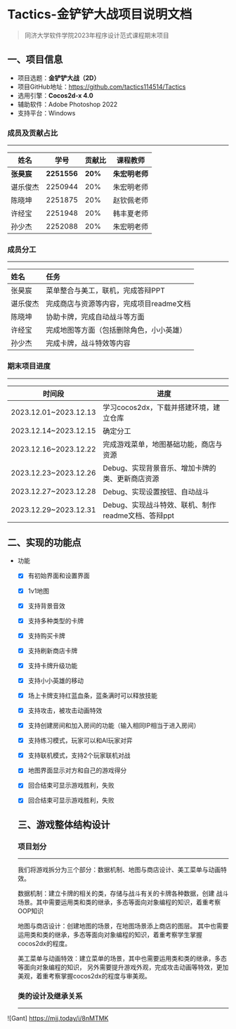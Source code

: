 # Tactics-金铲铲大战项目说明文档  

> 同济大学软件学院2023年程序设计范式课程期末项目

## 一、项目信息

- 项目选题：**金铲铲大战（2D）**
- 项目GitHub地址：https://github.com/tactics114514/Tactics
- 选用引擎：**Cocos2d-x 4.0**
- 辅助软件：Adobe Photoshop 2022
- 支持平台：Windows

### 成员及贡献占比

---

| 姓名     | 学号    |  贡献比  | 课程教师   |
| ------   | ------  |  ------- | ------     |
| **张昊宸**   | **2251556** | **20%**      | **朱宏明老师** |
| 谌乐俊杰 | 2250944 | 20%      | 朱宏明老师 |
| 陈晓坤   | 2251875 | 20%      | 赵钦佩老师 |
| 许经宝   | 2251948 | 20%      | 韩丰夏老师 |
| 孙少杰   | 2252088 | 20%      | 朱宏明老师 |


### 成员分工

---

| 姓名     | 任务                                 | 
| :------  | :----------------------------------- |  
| 张昊宸   | 菜单整合与美工，联机，完成答辩PPT | 
| 谌乐俊杰 | 完成商店与资源等内容，完成项目readme文档 | 
| 陈晓坤   | 协助卡牌，完成自动战斗等方面 | 
| 许经宝   | 完成地图等方面（包括删除角色，小小英雄） | 
| 孙少杰   | 完成卡牌，战斗特效等内容 | 


### 期末项目进度

---

| 时间段              | 进度                                                  |
| ------------------- | ---------------------------------------------------   |
| 2023.12.01~2023.12.13 | 学习cocos2dx，下载并搭建环境，建立仓库                    |
| 2023.12.14~2023.12.15 | 确定分工          |
| 2023.12.16~2023.12.22 | 完成游戏菜单，地图基础功能，商店与资源            |
| 2023.12.23~2023.12.26 | Debug、实现背景音乐、增加卡牌的类、更新商店资源           |
| 2023.12.27~2023.12.28 | Debug、实现设置按钮、自动战斗 |
| 2023.12.29~2023.12.31 | Debug、实现战斗特效、联机、制作readme文档、答辩ppt                    |

## 二、实现的功能点
- 功能
    - [x] 有初始界面和设置界面
    - [x] 1v1地图
    - [x] 支持背景音效
    - [x] 支持多种类型的卡牌
    - [x] 支持购买卡牌
    - [x] 支持刷新商店卡牌
    - [x] 支持卡牌升级功能
    - [x] 支持小小英雄的移动
    - [x] 场上卡牌支持红蓝血条，蓝条满时可以释放技能
    - [x] 支持攻击，被攻击动画特效
    - [x] 支持创建房间和加入房间的功能（输入相同IP相当于进入房间）
    - [x] 支持练习模式，玩家可以和AI玩家对弈
    - [x] 支持联机模式，支持2个玩家联机对战
    - [x] 地图界面显示对方和自己的游戏得分
    - [x] 回合结束可显示游戏胜利，失败
    - [x] 回合结束可显示游戏胜利，失败


    ## 三、游戏整体结构设计

    ### 项目划分

    ---

  我们将游戏拆分为三个部分：数据机制、地图与商店设计、美工菜单与动画特效。

  数据机制：建立卡牌的相关的类，存储与战斗有关的卡牌各种数据，创建
  战斗场景。其中需要运用类和类的继承，多态等面向对象编程的知识，着重考察OOP知识

  地图与商店设计：创建地图的场景，在地图场景添上商店的图层。
  其中也需要运用类和类的继承，多态等面向对象编程的知识，着重考察学生掌握cocos2dx的程度。

  美工菜单与动画特效：建立菜单的场景，其中也需要运用类和类的继承，多态等面向对象编程的知识，
  另外需要提升游戏外观，完成攻击动画等特效，更加美观，着重考察掌握cocos2dx的程度与审美观。

    ### 类的设计及继承关系

    ---
 ![Gant] https://mjj.today/i/8nMTMK
